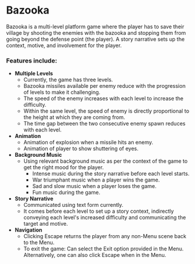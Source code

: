 # Bazooka

Bazooka is a multi-level platform game where the player has to save their village by shooting the enemies with the bazooka and stopping them from going beyond the defense point (the player). A story narrative sets up the context, motive, and involvement for the player.

### Features include:
- **Multiple Levels**
  -	Currently, the game has three levels.
  - Bazooka missiles available per enemy reduce with the progression of levels to make it challenging.
  -	The speed of the enemy increases with each level to increase the difficulty.
  -	Within the same level, the speed of enemy is directly proportional to the height at which they are coming from.
  -	The time gap between the two consecutive enemy spawn reduces with each level.
- **Animation**
  - Animation of explosion when a missile hits an enemy.
  - Animation of player to show shuttering of eyes.
- **Background Music**
  - Using relevant background music as per the context of the game to get the right mood for the player. 
    - Intense music during the story narrative before each level starts.
    - War triumphant music when a player wins the game.
    - Sad and slow music when a player loses the game.
    - Fun music during the game.
- **Story Narrative**
  - Communicated using text form currently.
  -	It comes before each level to set up a story context, indirectly conveying each level's increased difficulty and communicating the target and motive.
- **Navigation**
  - Clicking Escape returns the player from any non-Menu scene back to the Menu.
  -	To exit the game: Can select the Exit option provided in the Menu. Alternatively, one can also click Escape when in the Menu.


